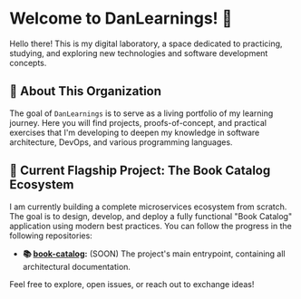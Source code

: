 # Welcome to DanLearnings! 👋

Hello there! This is my digital laboratory, a space dedicated to practicing, studying, and exploring new technologies and software development concepts.

## 🚀 About This Organization

The goal of `DanLearnings` is to serve as a living portfolio of my learning journey. Here you will find projects, proofs-of-concept, and practical exercises that I'm developing to deepen my knowledge in software architecture, DevOps, and various programming languages.

## 📂 Current Flagship Project: The Book Catalog Ecosystem

I am currently building a complete microservices ecosystem from scratch. The goal is to design, develop, and deploy a fully functional "Book Catalog" application using modern best practices. You can follow the progress in the following repositories:

- **📚 [book-catalog](https://github.com/DanLearnings/book-catalog):** (SOON) The project's main entrypoint, containing all architectural documentation.

Feel free to explore, open issues, or reach out to exchange ideas!
